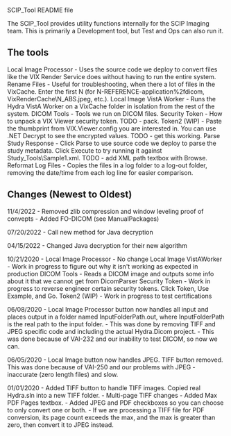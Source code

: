 ﻿SCIP_Tool README file

The SCIP_Tool provides utility functions internally for the SCIP Imaging team.
This is primarily a Development tool, but Test and Ops can also run it.

The tools
---------
Local Image Processor - Uses the source code we deploy to convert files like the VIX Render Service does without having to run the entire system.
Rename Files - Useful for troubleshooting, when there a lot of files in the VixCache. Enter the first N (for N-REFERENCE-application%2fdicom, VixRenderCache\N_ABS.jpeg, etc.).
Local Image VistA Worker - Runs the Hydra VistA Worker on a VixCache folder in isolation from the rest of the system.
DICOM Tools - Tools we run on DICOM files.
Security Token - How to unpack a VIX Viewer security token. TODO - pack.
Token2 (WIP) - Paste the thumbprint from VIX.Viewer.config you are interested in. You can use .NET Decrypt to see the encrypted values. TODO - get this working.
Parse Study Response - Click Parse to use source code we deploy to parse the study metadata. Click Execute to try running it against Study_Tools\Sample1.xml. TODO - add XML path textbox with Browse.
Reformat Log Files - Copies the files in a log folder to a log-out folder, removing the date/time from each log line for easier comparison.

Changes (Newest to Oldest)
--------------------------
11/4/2022  - Removed zlib compression and window leveling proof of convepts
           - Added FO-DICOM (see ManualPackages)

07/20/2022 - Call new method for Java decryption

04/15/2022 - Changed Java decryption for their new algorithm

10/21/2020 - Local Image Processor - No change
             Local Image VistAWorker - Work in progress to figure out why it isn't working as expected in production
             DICOM Tools - Reads a DICOM image and outputs some info about it that we cannot get from DicomParser
             Security Token - Work in progress to reverse engineer certain security tokens. Click Token, Use Example, and Go.
             Token2 (WIP) - Work in progress to test certifications

06/08/2020 - Local Image Processor button now handles all input and places output in a folder named InputFolderPath.out, where InputFolderPath is the real path to the input folder.
           - This was done by removing TIFF and JPEG specific code and including the actual Hydra.Dicom project.
           - This was done because of VAI-232 and our inability to test DICOM, so now we can.

06/05/2020 - Local Image button now handles JPEG.  TIFF button removed.  This was done because of VAI-250 and our problems with JPEG - inaccurate (zero length files) and slow.

01/01/2020 - Added TIFF button to handle TIFF images.  Copied real Hydra.sln into a new TIFF folder.
           - Multi-page TIFF changes
           - Added Max PDF Pages textbox.
           - Added JPEG and PDF checkboxes so you can choose to only convert one or both.
           - If we are processing a TIFF file for PDF conversion, its page count exceeds the max, and the max is greater than zero, then convert it to JPEG instead.
